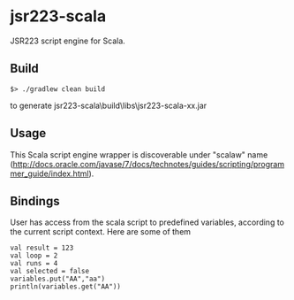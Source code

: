 # jsr223-scala

JSR223 script engine for Scala.

## Build

    $> ./gradlew clean build

to generate jsr223-scala\build\libs\jsr223-scala-xx.jar

## Usage
This Scala script engine wrapper is discoverable under "scalaw" name
(http://docs.oracle.com/javase/7/docs/technotes/guides/scripting/programmer_guide/index.html).

## Bindings
User has access from the scala script to predefined variables, according to the current script context. Here are some of them

    val result = 123
    val loop = 2
    val runs = 4
    val selected = false
    variables.put("AA","aa")
    println(variables.get("AA"))